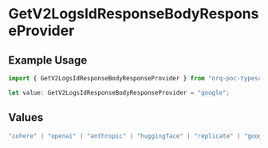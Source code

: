 # GetV2LogsIdResponseBodyResponseProvider

## Example Usage

```typescript
import { GetV2LogsIdResponseBodyResponseProvider } from "orq-poc-typescript-multi-env-version/models/operations";

let value: GetV2LogsIdResponseBodyResponseProvider = "google";
```

## Values

```typescript
"cohere" | "openai" | "anthropic" | "huggingface" | "replicate" | "google" | "google-ai" | "azure" | "aws" | "anyscale" | "perplexity" | "groq" | "fal" | "leonardoai" | "nvidia"
```